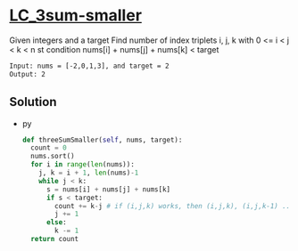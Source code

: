 # [LC_3sum-smaller](https://leetcode.com/problems/3sum-smaller)

Given integers and a target
Find number of index triplets i, j, k with 0 <= i < j < k < n st condition nums[i] + nums[j] + nums[k] < target

```txt
Input: nums = [-2,0,1,3], and target = 2
Output: 2
```

## Solution

* py

  ```py
  def threeSumSmaller(self, nums, target):
    count = 0
    nums.sort()
    for i in range(len(nums)):
      j, k = i + 1, len(nums)-1
      while j < k:
        s = nums[i] + nums[j] + nums[k]
        if s < target:
          count += k-j # if (i,j,k) works, then (i,j,k), (i,j,k-1) ... (i, j, j + 1)
          j += 1
        else:
          k -= 1
    return count
  ```
